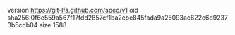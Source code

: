 version https://git-lfs.github.com/spec/v1
oid sha256:0f6e559a567f17fdd2857ef1ba2cbe845fada9a25093ac622c6d92373b5cdb04
size 1588
